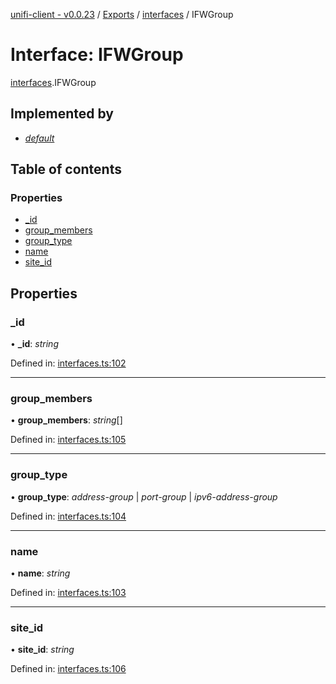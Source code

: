 [unifi-client - v0.0.23](../README.md) / [Exports](../modules.md) / [interfaces](../modules/interfaces.md) / IFWGroup

# Interface: IFWGroup

[interfaces](../modules/interfaces.md).IFWGroup

## Implemented by

* [*default*](../classes/firewall_fwgroup.default.md)

## Table of contents

### Properties

- [\_id](interfaces.ifwgroup.md#_id)
- [group\_members](interfaces.ifwgroup.md#group_members)
- [group\_type](interfaces.ifwgroup.md#group_type)
- [name](interfaces.ifwgroup.md#name)
- [site\_id](interfaces.ifwgroup.md#site_id)

## Properties

### \_id

• **\_id**: *string*

Defined in: [interfaces.ts:102](https://github.com/thib3113/unifi-client/blob/a22dcb2/src/interfaces.ts#L102)

___

### group\_members

• **group\_members**: *string*[]

Defined in: [interfaces.ts:105](https://github.com/thib3113/unifi-client/blob/a22dcb2/src/interfaces.ts#L105)

___

### group\_type

• **group\_type**: *address-group* \| *port-group* \| *ipv6-address-group*

Defined in: [interfaces.ts:104](https://github.com/thib3113/unifi-client/blob/a22dcb2/src/interfaces.ts#L104)

___

### name

• **name**: *string*

Defined in: [interfaces.ts:103](https://github.com/thib3113/unifi-client/blob/a22dcb2/src/interfaces.ts#L103)

___

### site\_id

• **site\_id**: *string*

Defined in: [interfaces.ts:106](https://github.com/thib3113/unifi-client/blob/a22dcb2/src/interfaces.ts#L106)

